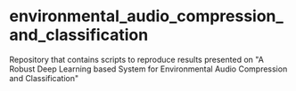 # environmental_audio_compression_and_classification
Repository that contains scripts to reproduce results presented on "A Robust Deep Learning based System for Environmental Audio Compression and Classification"
